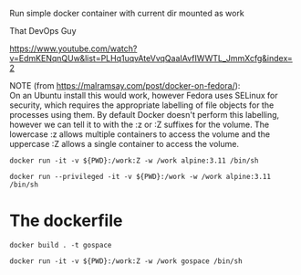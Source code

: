 Run simple docker container with current dir mounted as work

That DevOps Guy

https://www.youtube.com/watch?v=EdmKENqnQUw&list=PLHq1uqvAteVvqQaaIAvfIWWTL_JmmXcfg&index=2

NOTE (from https://malramsay.com/post/docker-on-fedora/):  
On an Ubuntu install this would work, however Fedora uses SELinux for security, which requires the appropriate labelling of file objects for the processes using them. By default Docker doesn't perform this labelling, however we can tell it to with the :z or :Z suffixes for the volume. The lowercase :z allows multiple containers to access the volume and the uppercase :Z allows a single container to access the volume.

```
docker run -it -v ${PWD}:/work:Z -w /work alpine:3.11 /bin/sh
```


```
docker run --privileged -it -v ${PWD}:/work -w /work alpine:3.11 /bin/sh
```


# The dockerfile
```
docker build . -t gospace

docker run -it -v ${PWD}:/work:Z -w /work gospace /bin/sh

```


